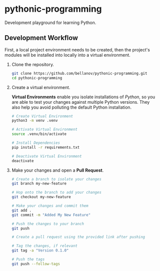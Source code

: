 # pythonic-programming

Development playground for learning Python.

## Development Workflow

First, a local project environment needs to be created, then the project's modules will be installed into locally into a virtual environment.

1. Clone the repository.

   ```sh
   git clone https://github.com/bellanov/pythonic-programming.git
   cd pythonic-programming
   ```

2. Create a virtual environment. 

    **Virtual Environments** enable you isolate installations of *Python*, so you are able to test your changes against multiple Python versions. They also help you avoid polluting the default Python installation.

   ```sh
   # Create Virtual Environment
   python3 -m venv .venv

   # Activate Virtual Environment
   source .venv/bin/activate

   # Install Dependencies
   pip install -r requirements.txt 

   # Deactivate Virtual Environment
   deactivate
   ```

3. Make your changes and open a **Pull Request**.

   ```sh
   # Create a branch to isolate your changes
   git branch my-new-feature

   # Hop onto the branch to add your changes
   git checkout my-new-feature

   # Make your changes and commit them
   git add .
   git commit -m "Added My New Feature"

   # Push the changes to your branch
   git push

   # Create a pull request using the provided link after pushing

   # Tag the changes, if relevant
   git tag -a "Version 0.1.0"

   # Push the tags
   git push --follow-tags
   ```